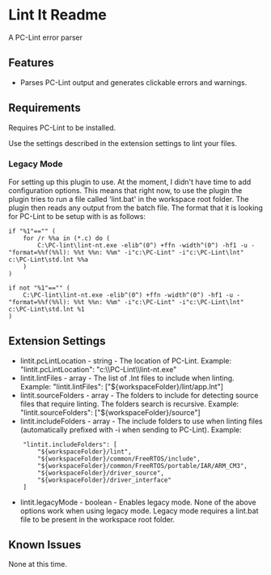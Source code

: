# Lint It Readme

A PC-Lint error parser

## Features

- Parses PC-Lint output and generates clickable errors and warnings.

## Requirements

Requires PC-Lint to be installed.

Use the settings described in the extension settings to lint your files.

### Legacy Mode

For setting up this plugin to use. At the moment, I didn't have time to add configuration options. This
means that right now, to use the plugin the plugin tries to run a file called 'lint.bat' in the workspace root folder.
The plugin then reads any output from the batch file. The format that it is looking for PC-Lint to be setup with is as
follows:

```
if "%1"=="" (
	for /r %%a in (*.c) do (
		C:\PC-lint\lint-nt.exe -elib^(0^) +ffn -width^(0^) -hf1 -u -"format=%%f(%%l): %%t %%n: %%m" -i"c:\PC-Lint" -i"c:\PC-Lint\lnt" c:\PC-Lint\std.lnt %%a
	)
)

if not "%1"=="" (
	C:\PC-lint\lint-nt.exe -elib^(0^) +ffn -width^(0^) -hf1 -u -"format=%%f(%%l): %%t %%n: %%m" -i"c:\PC-Lint" -i"c:\PC-Lint\lnt" c:\PC-Lint\std.lnt %1
)
```

## Extension Settings

- lintit.pcLintLocation - string - The location of PC-Lint. Example: "lintit.pcLintLocation": "c:\\\\PC-Lint\\\\lint-nt.exe"
- lintit.lintFiles - array - The list of .lnt files to include when linting. Example: "lintit.lintFiles": ["${workspaceFolder}/lint/app.lnt"]
- lintit.sourceFolders - array - The folders to include for detecting source files that require linting. The folders search is recursive. Example: "lintit.sourceFolders": ["${workspaceFolder}/source"]
- lintit.includeFolders - array - The include folders to use when linting files (automatically prefixed with -i when sending to PC-Lint). Example:
```
	"lintit.includeFolders": [
        "${workspaceFolder}/lint", 
        "${workspaceFolder}/common/FreeRTOS/include", 
        "${workspaceFolder}/common/FreeRTOS/portable/IAR/ARM_CM3", 
        "${workspaceFolder}/driver_source", 
        "${workspaceFolder}/driver_interface"
    ]
```
- lintit.legacyMode - boolean - Enables legacy mode. None of the above options work when using legacy mode. Legacy mode requires a lint.bat file to be present in the workspace root folder.

## Known Issues

None at this time.
